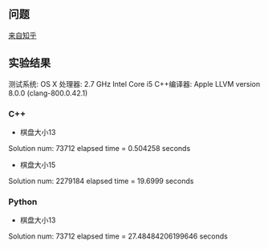 问题
---
[来自知乎](https://www.zhihu.com/question/62185153/answer/196193958?utm_medium=social&utm_source=wechat_session&from=groupmessage&isappinstalled=1)




实验结果
---
测试系统: OS X
处理器: 2.7 GHz Intel Core i5
C++编译器: Apple LLVM version 8.0.0 (clang-800.0.42.1)

### C++
- 棋盘大小13

Solution num: 73712
elapsed time = 0.504258 seconds

- 棋盘大小15

Solution num: 2279184
elapsed time = 19.6999 seconds

### Python
- 棋盘大小13

Solution num: 73712
elapsed time = 27.48484206199646 seconds
